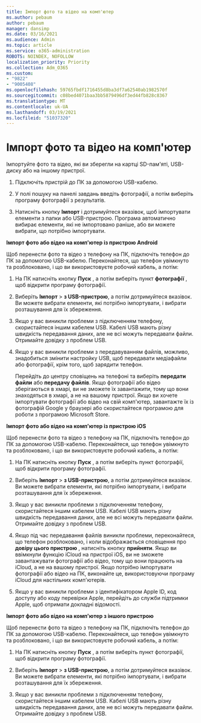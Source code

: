 ```yaml
---
title: Імпорт фото та відео на комп'ютер
ms.author: pebaum
author: pebaum
manager: dansimp
ms.date: 03/16/2021
ms.audience: Admin
ms.topic: article
ms.service: o365-administration
ROBOTS: NOINDEX, NOFOLLOW
localization_priority: Priority
ms.collection: Adm_O365
ms.custom:
- "9822"
- "9005408"
ms.openlocfilehash: 59765fbdf1716455d8ba3df7a62540ab1982570f
ms.sourcegitcommit: c08bed4071baa3bb5879496df3ed44fb828c8367
ms.translationtype: MT
ms.contentlocale: uk-UA
ms.lasthandoff: 03/19/2021
ms.locfileid: "51037320"
---
```

# <a name="import-photos-and-videos-to-your-pc"></a>Імпорт фото та відео на комп'ютер

Імпортуйте фото та відео, які ви зберегли на картці SD-пам'яті, USB-диску або на іншому пристрої.

1. Підключіть пристрій до ПК за допомогою USB-кабелю.

1. У полі пошуку на панелі завдань введіть фотографії, а потім виберіть програму фотографії з результатів.

1. Натисніть кнопку **Імпорт** і дотримуйтеся вказівок, щоб імпортувати елементи з папки або USB-пристрою. Програма автоматично вибирає елементи, які не імпортовано раніше, або ви можете вибрати, що потрібно імпортувати.

**Імпорт фото або відео на комп'ютер із пристрою Android**

Щоб перенести фото та відео з телефону на ПК, підключіть телефон до ПК за допомогою USB-кабелю. Переконайтеся, що телефон увімкнуто та розблоковано, і що ви використовуєте робочий кабель, а потім:

1. На ПК натисніть кнопку **Пуск** , а потім виберіть пункт **фотографії** , щоб відкрити програму фотографії.

1. Виберіть **Імпорт**  >  **з USB-пристрою**, а потім дотримуйтеся вказівок. Ви можете вибрати елементи, які потрібно імпортувати, і вибрати розташування для їх збереження.

1. Якщо у вас виникли проблеми з підключенням телефону, скористайтеся іншим кабелем USB. Кабелі USB мають різну швидкість передавання даних, але не всі можуть передавати файли. Отримайте довідку з проблем USB.

1. Якщо у вас виникли проблеми з передавуванням файлів, можливо, знадобиться змінити настройку USB, щоб передавати медіафайли або фотографії, крім того, щоб зарядити телефон. 

    Перейдіть до центру сповіщень на телефоні та виберіть **передати файли** або **передачу файлів**. Якщо фотографії або відео зберігаються в хмарі, ви не зможете їх завантажити, тому що вони знаходяться в хмарі, а не на вашому пристрої. Якщо ви хочете імпортувати фотографії або відео на свій комп'ютер, завантажте їх із фотографій Google у браузері або скористайтеся програмою для роботи з програмою Microsoft Store.

**Імпорт фото або відео на комп'ютер із пристрою iOS**

Щоб перенести фото та відео з телефону на ПК, підключіть телефон до ПК за допомогою USB-кабелю. Переконайтеся, що телефон увімкнуто та розблоковано, і що ви використовуєте робочий кабель, а потім:

1. На ПК натисніть кнопку **Пуск** , а потім виберіть пункт фотографії, щоб відкрити програму фотографії.

1. Виберіть **Імпорт**  >  **з USB-пристрою**, а потім дотримуйтеся вказівок. Ви можете вибрати елементи, які потрібно імпортувати, і вибрати розташування для їх збереження.

1. Якщо у вас виникли проблеми з підключенням телефону, скористайтеся іншим кабелем USB. Кабелі USB мають різну швидкість передавання даних, але не всі можуть передавати файли. Отримайте довідку з проблем USB.

1. Якщо під час передавання файлів виникли проблеми, переконайтеся, що телефон розблоковано, і коли відображається сповіщення про **довіру цього пристрою** , натисніть кнопку **прийняти**. Якщо ви ввімкнули функцію iCloud на пристрої iOS, ви не зможете завантажувати фотографії або відео, тому що вони працюють на iCloud, а не на вашому пристрої. Якщо потрібно імпортувати фотографії або відео на ПК, виконайте це, використовуючи програму iCloud для настільних комп'ютерів.

1. Якщо у вас виникли проблеми з ідентифікатором Apple ID, код доступу або коду перевірки Apple, перейдіть до служби підтримки Apple, щоб отримати докладні відомості.

**Імпорт фото або відео на комп'ютер з іншого пристрою**

Щоб перенести фото та відео з телефону на ПК, підключіть телефон до ПК за допомогою USB-кабелю. Переконайтеся, що телефон увімкнуто та розблоковано, і що ви використовуєте робочий кабель, а потім:

1. На ПК натисніть кнопку **Пуск** , а потім виберіть пункт фотографії, щоб відкрити програму фотографії.

1. Виберіть **Імпорт**  >  **з USB-пристрою**, а потім дотримуйтеся вказівок. Ви можете вибрати елементи, які потрібно імпортувати, і вибрати розташування для їх збереження.

1. Якщо у вас виникли проблеми з підключенням телефону, скористайтеся іншим кабелем USB. Кабелі USB мають різну швидкість передавання даних, але не всі можуть передавати файли. Отримайте довідку з проблем USB.


